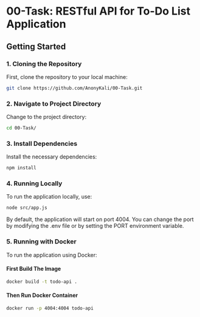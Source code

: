 # 00-Task: RESTful API for To-Do List Application

## Getting Started
### 1. Cloning the Repository
First, clone the repository to your local machine:

```bash
git clone https://github.com/AnonyKali/00-Task.git
```

### 2. Navigate to Project Directory
Change to the project directory:
```bash
cd 00-Task/
```

### 3. Install Dependencies
Install the necessary dependencies:
```bash
npm install
```

### 4. Running Locally
To run the application locally, use:
```bash
node src/app.js
```
By default, the application will start on port 4004. You can change the port by modifying the .env file or by setting the PORT environment variable.

### 5. Running with Docker
To run the application using Docker:
#### First Build The Image
```bash
docker build -t todo-api .
```
#### Then Run Docker Container
```bash
docker run -p 4004:4004 todo-api
```
